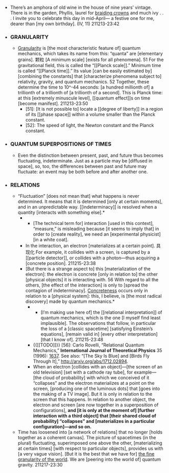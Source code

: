 - There’s an amphora
of old wine in the house
of nine years’ vintage.
There is in the garden, Phyllis,
laurel for [braiding crowns](((UfPQiHGBq)))
and much ivy . . . 
I invite you to celebrate
this day in mid-April—
a festive one for me,
dearer than [my own birthday]. (IV, 11)
211213-23:42
- ### GRANULARITY
    - [Granularity](((gi3XJ6GnS))) is [the most characteristic feature of] quantum mechanics, which takes its name from this: “quanta” are [elementary grains]. 颗粒 [A minimum scale] [exists for all phenomena]. 51 For the gravitational field, this is called the “[[Planck scale]].” Minimum time is called “[[Planck time]].” Its value [can be easily estimated by] [combining the constants] that [characterize phenomena subject to] relativity, gravity, and quantum mechanics. 52 Together, these determine the time to 10^-44 seconds: [a hundred millionth of] a trillionth of a trillionth of [a trillionth of a second]. This is Planck time: at this [extremely minuscule level], [[quantum effect]]s on time [become manifest].
211213-23:50
        - [51]: [It is not possible to] locate a [[degree of liberty]] in a region of its [[phase space]] within a volume smaller than the Planck constant.
        - [52]: The speed of light, the Newton constant and the Planck constant.
- ### QUANTUM SUPERPOSITIONS OF TIMES
    - Even the distinction between present, past, and future thus becomes fluctuating, indeterminate. Just as a particle may be [diffused in space], so, too, the differences between past and future may fluctuate: an event may be both before and after another one.
- ### RELATIONS
    - “Fluctuation” [does not mean that] what happens is never determined. It means that it is determined [only at certain moments], and in an unpredictable way. [[indeterminacy]] is resolved when a quantity [interacts with something else].*
        - * [The technical term for] interaction [used in this context], “measure,” is misleading because [it seems to imply that] in order to [create reality], we need an [experimental physicist] [in a white coat].
        - In the interaction, an electron [materializes at a certain point]. 具现化 For example, it collides with a screen, is captured by a [[particle detector]], or collides with a photon—thus acquiring a [concrete position].
211215-23:38
        - [But there is a strange aspect to] this [materialization of the electron]: the electron is concrete [only in relation to] the other [physical objects] it is interacting with. 56 With regard to all the others, [the effect of the interaction] is only to [spread the contagion of indeterminacy]. [Concreteness](((ZriNKsoxZ))) occurs only in relation to a [physical system]: this, I believe, is [the most radical discovery] made by quantum mechanics.*
            - * [I’m making use here of] the [[relational interpretation]] of quantum mechanics, which is the one [I myself find least implausible]. The observations that follow, in particular the loss of a [classic spacetime] [satisfying Einstein’s equations], [remain valid in] [every other interpretation] [that I know of].
211215-23:48
            - {{[[TODO]]}} [56]: Carlo Rovelli, “Relational Quantum Mechanics,” __International Journal of Theoretical Physics__ 35 (1996): [1637](http://arxiv.org/abs/quant-ph/9609002). See also: “[The Sky Is Blue] and [Birds Fly Through It],” http://arxiv.org/abs/1712.02894.
            - When an electron [collides with an object]—[the screen of an old television] [set with a cathode ray tube], for example—[the cloud of probability] with which we conceived of it “collapses” and the electron materializes at a point on the screen, [producing one of the luminous dots] that [goes into the making of a TV image]. But it is only in relation to the screen that this happens. In relation to another object, the electron and screen [are now together in a superposition of configurations], **and [it is only at the moment of] [further interaction with a third object] that [their shared cloud of probability] “collapses” and [materializes in a particular configuration]—and so on.**
    - Time has loosened into [a network of relations] that no longer [holds together as a coherent canvas]. The picture of spacetimes (in the plural) fluctuating, superimposed one above the other, [materializing at certain times] [with respect to particular objects], provides us with [a very vague vision]. [But it is the best that we have for] [the fine granularity of the world](((gDt5HtBHr))). We are [peering into the world of] quantum gravity.
211217-23:30
